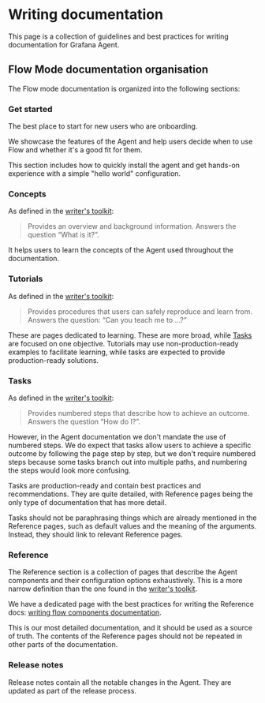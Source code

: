 # Writing documentation

This page is a collection of guidelines and best practices for writing
documentation for Grafana Agent.

## Flow Mode documentation organisation

The Flow mode documentation is organized into the following sections:

### Get started

The best place to start for new users who are onboarding.

We showcase the features of the Agent and help users decide when to use Flow and
whether it's a good fit for them.

This section includes how to quickly install the agent and get hands-on
experience with a simple "hello world" configuration.

### Concepts

As defined in the [writer's toolkit][]:

> Provides an overview and background information. Answers the question “What is
> it?”.

It helps users to learn the concepts of the Agent used throughout the
documentation.

### Tutorials

As defined in the [writer's toolkit][]:

> Provides procedures that users can safely reproduce and learn from. Answers
> the question: “Can you teach me to …?”

These are pages dedicated to learning. These are more broad,
while [Tasks](#tasks) are focused on one objective. Tutorials may use
non-production-ready examples to facilitate learning, while tasks are expected
to provide production-ready solutions.

### Tasks

As defined in the [writer's toolkit][]:

> Provides numbered steps that describe how to achieve an outcome. Answers the
> question “How do I?”.

However, in the Agent documentation we don't mandate the use of numbered steps.
We do expect that tasks allow users to achieve a specific outcome by following
the page step by step, but we don't require numbered steps because some tasks
branch out into multiple paths, and numbering the steps would look more
confusing.

Tasks are production-ready and contain best practices and recommendations. They
are quite detailed, with Reference pages being the only type of documentation
that has more detail.

Tasks should not be paraphrasing things which are already mentioned in the
Reference pages, such as default values and the meaning of the arguments.
Instead, they should link to relevant Reference pages.

### Reference

The Reference section is a collection of pages that describe the Agent
components and their configuration options exhaustively. This is a more narrow
definition than the one found in the [writer's toolkit][].

We have a dedicated page with the best practices for writing the Reference
docs: [writing flow components documentation][writing-flow-docs].

This is our most detailed documentation, and it should be used as a source of
truth. The contents of the Reference pages should not be repeated in other parts
of the documentation.

### Release notes

Release notes contain all the notable changes in the Agent. They are updated as
part of the release process.

[writer's toolkit]: https://grafana.com/docs/writers-toolkit/structure/topic-types/
[writing-flow-docs]: writing-flow-component-documentation.md
